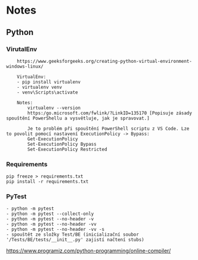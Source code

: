 # Notes

## Python

### VirutalEnv

        https://www.geeksforgeeks.org/creating-python-virtual-environment-windows-linux/

        VirtualEnv:
        - pip install virtualenv
        - virtualenv venv
        - venv\Scripts\activate

        Notes:
            virtualenv --version
            https:/go.microsoft.com/fwlink/?LinkID=135170 [Popisuje zásady spouštění PowerShellu a vysvětluje, jak je spravovat.]

            Je to problém při spouštění PowerShell scriptu z VS Code. Lze to povolit pomocí nastavení ExecutionPolicy -> Bypass:
            Get-ExecutionPolicy
            Set-ExecutionPolicy Bypass
            Set-ExecutionPolicy Restricted 


### Requirements
    pip freeze > requirements.txt
    pip install -r requirements.txt

### PyTest
    - python -m pytest
    - python -m pytest --collect-only
    - python -m pytest --no-header -v
    - python -m pytest --no-header -vv
    - python -m pytest --no-header -vv -s
    - spouštět ze složky Test/BE (inicializační soubor '/Tests/BE/tests/__init__.py' zajistí načtení stubs)

https://www.programiz.com/python-programming/online-compiler/